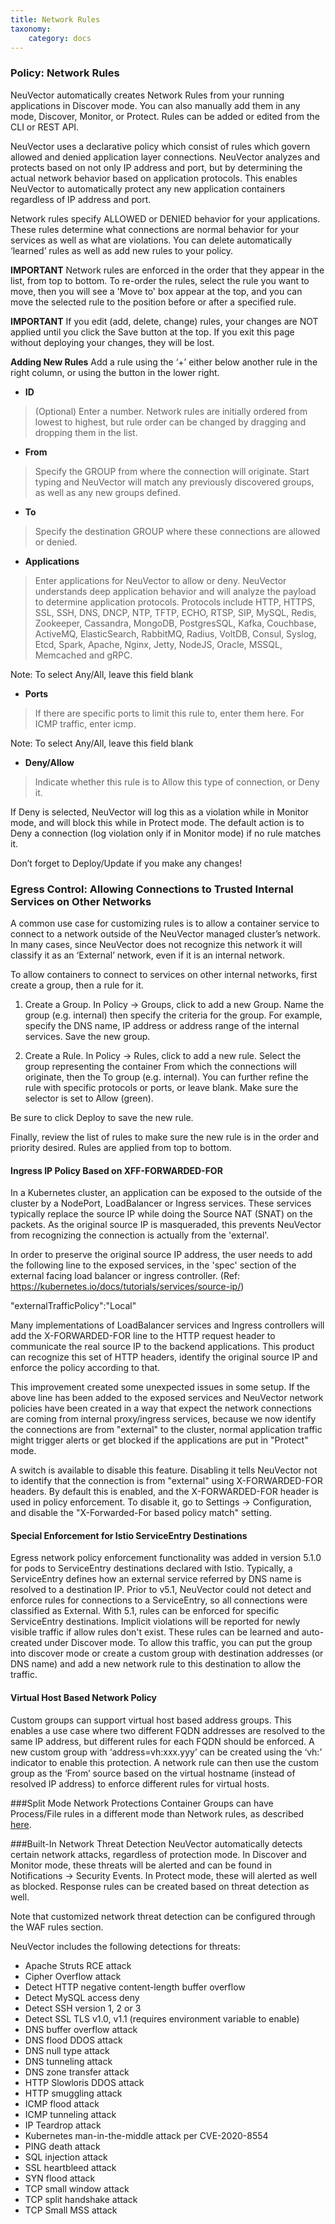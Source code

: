 ```yaml
---
title: Network Rules
taxonomy:
    category: docs
---
```


### Policy: Network Rules
NeuVector automatically creates Network Rules from your running applications in Discover mode. You can also manually add them in any mode, Discover, Monitor, or Protect. Rules can be added or edited from the CLI or REST API.

NeuVector uses a declarative policy which consist of rules which govern allowed and denied application layer connections. NeuVector analyzes and protects based on not only IP address and port, but by determining the actual network behavior based on application protocols. This enables NeuVector to automatically protect any new application containers regardless of IP address and port.

Network rules specify ALLOWED or DENIED behavior for your applications. These rules determine what connections are normal behavior for your services as well as what are violations. You can delete automatically ‘learned’ rules as well as add new rules to your policy.

<Strong>IMPORTANT</Strong>  Network rules are enforced in the order that they appear in the list, from top to bottom. To re-order the rules, select the rule you want to move, then you will see a 'Move to' box appear at the top, and you can move the selected rule to the position before or after a specified rule.

<Strong>IMPORTANT</strong>  If you edit (add, delete, change) rules, your changes are NOT applied until you click the Save button at the top. If you exit this page without deploying your changes, they will be lost.

<Strong>Adding New Rules</strong>
Add a rule using the ‘+’ either below another rule in the right column, or using the button in the lower right.

+ **ID**
> (Optional) Enter a number. Network rules are initially ordered from lowest to highest, but rule order can be changed by dragging and dropping them in the list.

+ **From**
> Specify the GROUP from where the connection will originate. Start typing and NeuVector will match any previously discovered groups, as well as any new groups defined.

+ **To**
> Specify the destination GROUP where these connections are allowed or denied.

+ **Applications**
> Enter applications for NeuVector to allow or deny. NeuVector understands deep application behavior and will analyze the payload to determine application protocols. Protocols include HTTP, HTTPS, SSL, SSH, DNS, DNCP, NTP, TFTP, ECHO, RTSP, SIP, MySQL, Redis, Zookeeper, Cassandra, MongoDB, PostgresSQL, Kafka, Couchbase, ActiveMQ, ElasticSearch, RabbitMQ, Radius, VoltDB, Consul, Syslog, Etcd, Spark, Apache, Nginx, Jetty, NodeJS, Oracle, MSSQL, Memcached and gRPC.

Note: To select Any/All, leave this field blank

+ **Ports**
> If there are specific ports to limit this rule to, enter them here. For ICMP traffic, enter icmp.

Note: To select Any/All, leave this field blank

+ **Deny/Allow**
> Indicate whether this rule is to Allow this type of connection, or Deny it. 

If Deny is selected, NeuVector will log this as a violation while in Monitor mode, and will block this while in Protect mode. The default action is to Deny a connection (log violation only if in Monitor mode) if no rule matches it.

Don’t forget to Deploy/Update if you make any changes!

### Egress Control: Allowing Connections to Trusted Internal Services on Other Networks

A common use case for customizing rules is to allow a container service to connect to a network outside of the NeuVector managed cluster’s network. In many cases, since NeuVector does not recognize this network it will classify it as an ‘External’ network, even if it is an internal network.

To allow containers to connect to services on other internal networks, first create a group, then a rule for it.

1. Create a Group. In Policy -> Groups, click to add a new Group. Name the group (e.g. internal) then specify the criteria for the group. For example, specify the DNS name, IP address or address range of the internal services. Save the new group.

2. Create a Rule. In Policy -> Rules, click to add a new rule. Select the group representing the container From which the connections will originate, then the To group (e.g. internal). You can further refine the rule with specific protocols or ports, or leave blank. Make sure the selector is set to Allow (green). 

Be sure to click Deploy to save the new rule.

Finally, review the list of rules to make sure the new rule is in the order and priority desired. Rules are applied from top to bottom.

#### Ingress IP Policy Based on XFF-FORWARDED-FOR 

In a Kubernetes cluster, an application can be exposed to the outside of the cluster by a NodePort, LoadBalancer or Ingress services. These services typically replace the source IP while doing the Source NAT (SNAT) on the packets. As the original source IP is masqueraded, this prevents NeuVector from recognizing the connection is actually from the 'external'.

In order to preserve the original source IP address, the user needs to add the following line to the exposed services, in the 'spec' section of the external facing load balancer or ingress controller. (Ref: https://kubernetes.io/docs/tutorials/services/source-ip/)

"externalTrafficPolicy":"Local"

Many implementations of LoadBalancer services and Ingress controllers will add the X-FORWARDED-FOR line to the HTTP request header to communicate the real source IP to the backend applications. This product can recognize this set of HTTP headers, identify the original source IP and enforce the policy according to that.

This improvement created some unexpected issues in some setup. If the above line has been added to the exposed services and NeuVector network policies have been created in a way that expect the network connections are coming from internal proxy/ingress services, because we now identify the connections are from "external" to the cluster, normal application traffic might trigger alerts or get blocked if the applications are put in "Protect" mode.

A switch is available to disable this feature. Disabling it tells NeuVector not to identify that the connection is from "external" using X-FORWARDED-FOR headers. By default this is enabled, and the X-FORWARDED-FOR header is used in policy enforcement. To disable it, go to Settings -> Configuration, and disable the "X-Forwarded-For based policy match" setting.

#### Special Enforcement for Istio ServiceEntry Destinations
Egress network policy enforcement functionality was added in version 5.1.0 for pods to ServiceEntry destinations declared with Istio. Typically, a ServiceEntry defines how an external service referred by DNS name is resolved to a destination IP. Prior to v5.1, NeuVector could not detect and enforce rules for connections to a ServiceEntry, so all connections were classified as External. With 5.1, rules can be enforced for specific ServiceEntry destinations. Implicit violations will be reported for newly visible traffic if allow rules don't exist. These rules can be learned and auto-created under Discover mode. To allow this traffic, you can put the group into discover mode or create a custom group with destination addresses (or DNS name) and add a new network rule to this destination to allow the traffic.

#### Virtual Host Based Network Policy 

Custom groups can support virtual host based address groups. This enables a use case where two different FQDN addresses are resolved to the same IP address, but different rules for each FQDN should be enforced. A new custom group with ‘address=vh:xxx.yyy’ can be created using the ‘vh:’ indicator to enable this protection. A network rule can then use the custom group as the ‘From’ source based on the virtual hostname (instead of resolved IP address) to enforce different rules for virtual hosts. 

###Split Mode Network Protections
Container Groups can have Process/File rules in a different mode than Network rules, as described [here](/policy/modes#network-service-policy-mode).

###Built-In Network Threat Detection
NeuVector automatically detects certain network attacks, regardless of protection mode. In Discover and Monitor mode, these threats will be alerted and can be found in Notifications -> Security Events. In Protect mode, these will alerted as well as blocked. Response rules can be created based on threat detection as well.

Note that customized network threat detection can be configured through the WAF rules section.

NeuVector includes the following detections for threats:

+ Apache Struts RCE attack
+ Cipher Overflow attack
+ Detect HTTP negative content-length buffer overflow
+ Detect MySQL access deny
+ Detect SSH version 1, 2 or 3
+ Detect SSL TLS v1.0, v1.1 (requires environment variable to enable)
+ DNS buffer overflow attack
+ DNS flood DDOS attack
+ DNS null type attack
+ DNS tunneling attack
+ DNS zone transfer attack
+ HTTP Slowloris DDOS attack
+ HTTP smuggling attack
+ ICMP flood attack
+ ICMP tunneling attack
+ IP Teardrop attack
+ Kubernetes man-in-the-middle attack per CVE-2020-8554
+ PING death attack 
+ SQL injection attack
+ SSL heartbleed attack
+ SYN flood attack
+ TCP small window attack
+ TCP split handshake attack
+ TCP Small MSS attack


